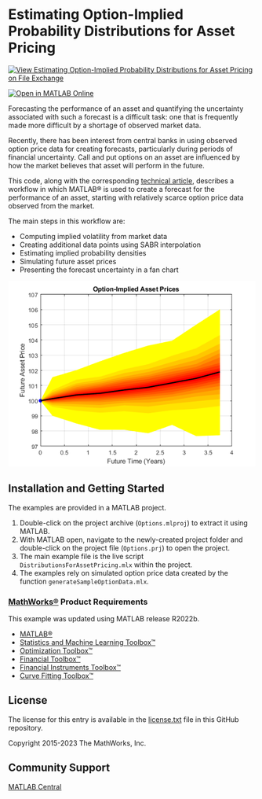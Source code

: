 # Estimating Option-Implied Probability Distributions for Asset Pricing

[![View Estimating Option-Implied Probability Distributions for Asset Pricing on File Exchange](https://www.mathworks.com/matlabcentral/images/matlab-file-exchange.svg)](https://www.mathworks.com/matlabcentral/fileexchange/53473-option-implied-probability-distributions-for-asset-pricing)

[![Open in MATLAB Online](https://www.mathworks.com/images/responsive/global/open-in-matlab-online.svg)](https://matlab.mathworks.com/open/github/v1?repo=mathworks/estimating-option-implied-probability-distributions-for-asset-pricing&project=Options.prj)

Forecasting the performance of an asset and quantifying the uncertainty associated with such a forecast is a difficult task: one that is frequently made more difficult by a shortage of observed market data.

Recently, there has been interest from central banks in using observed option price data for creating forecasts, particularly during periods of financial uncertainty. Call and put options on an asset are influenced by how the market believes that asset will perform in the future. 

This code, along with the corresponding [technical article](https://uk.mathworks.com/company/newsletters/articles/estimating-option-implied-probability-distributions-for-asset-pricing.html), describes a workflow in which MATLAB® is used to create a forecast for the performance of an asset, starting with relatively scarce option price data observed from the market.

The main steps in this workflow are:

* Computing implied volatility from market data
* Creating additional data points using SABR interpolation
* Estimating implied probability densities
* Simulating future asset prices
* Presenting the forecast uncertainty in a fan chart

![](FanChart.png)

## Installation and Getting Started
The examples are provided in a MATLAB project.
1. Double-click on the project archive (`Options.mlproj`) to extract it using MATLAB.
2. With MATLAB open, navigate to the newly-created project folder and double-click on the project file (`Options.prj`) to open the project.
3. The main example file is the live script `DistributionsForAssetPricing.mlx` within the project.
4. The examples rely on simulated option price data created by the function `generateSampleOptionData.mlx`.

### [MathWorks&reg;](https://www.mathworks.com) Product Requirements

This example was updated using MATLAB release R2022b.
- [MATLAB&reg;](https://www.mathworks.com/products/matlab.html)
- [Statistics and Machine Learning Toolbox&trade;](https://www.mathworks.com/products/statistics.html)
- [Optimization Toolbox&trade;](https://www.mathworks.com/products/optimization.html)
- [Financial Toolbox&trade;](https://www.mathworks.com/products/finance.html)
- [Financial Instruments Toolbox&trade;](https://www.mathworks.com/products/financial-instruments.html)
- [Curve Fitting Toolbox&trade;](https://www.mathworks.com/products/curvefitting.html)

## License
The license for this entry is available in the [license.txt](license.txt) file in this GitHub repository.

Copyright 2015-2023 The MathWorks, Inc.

## Community Support
[MATLAB Central](https://www.mathworks.com/matlabcentral)
